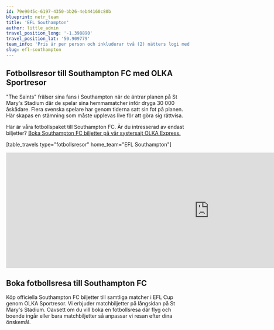 ```yaml
---
id: 79e9045c-6197-4350-bb26-4eb44160c80b
blueprint: netr_team
title: 'EFL Southampton'
author: little_admin
travel_position_long: '-1.398890'
travel_position_lat: '50.909779'
team_info: 'Pris är per person och inkluderar två (2) nätters logi med del i dubbelrum på 3*** hotell i Southampton, frukost på hotellet samt matchbiljett på arenans kortsida. OBS! Priset som också inkluderar flyg är ett frånpris.'
slug: efl-southampton
---
```

<h2>Fotbollsresor till Southampton FC med OLKA Sportresor</h2>
<p>"The Saints" frälser sina fans i Southampton när de äntrar planen på St Mary's Stadium där de spelar sina hemmamatcher inför dryga 30 000 åskådare. Flera svenska spelare har genom tiderna satt sin fot på planen. Här skapas en stämning som måste upplevas live för att göra sig rättvisa.</p>
<p>Här är våra fotbollspaket till Southampton FC. Är du intresserad av endast biljetter? <a href="https://www.olkaexpress.se/fotbollsbiljetter/efl-cup-england/southampton/southampton-fc">Boka Southampton FC biljetter på vår systersajt OLKA Express.</a></p>
<p>[table_travels type="fotbollsresor" home_team="EFL Southampton"]</p>
<p><iframe src="https://www.youtube.com/embed/BMRgzt_QBD4" width="1108" height="315" frameborder="0" allowfullscreen="allowfullscreen" data-mce-fragment="1"></iframe></p>
<h2>Boka fotbollsresa till Southampton FC</h2>
<p>Köp officiella Southampton FC biljetter till samtliga matcher i EFL Cup genom OLKA Sportresor. Vi erbjuder matchbiljetter på långsidan på St Mary's Stadium. Oavsett om du vill boka en fotbollsresa där flyg och boende ingår eller bara matchbiljetter så anpassar vi resan efter dina önskemål.</p>

